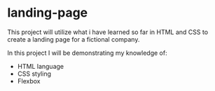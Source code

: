 # landing-page
This project will utilize what i have learned so far in HTML and CSS to create a landing page for a fictional company.

In this project I will be demonstrating my knowledge of:
- HTML language
- CSS styling
- Flexbox

